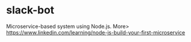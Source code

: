 # slack-bot

Microservice-based system using Node.js. More> https://www.linkedin.com/learning/node-js-build-your-first-microservice
